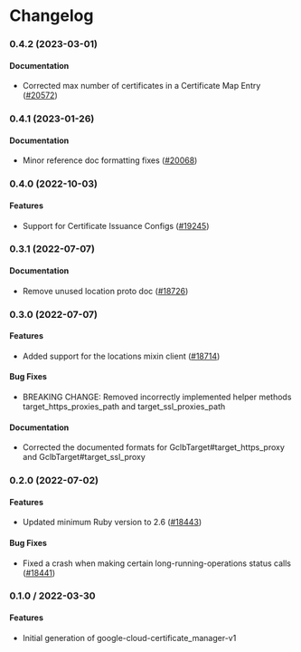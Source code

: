 # Changelog

### 0.4.2 (2023-03-01)

#### Documentation

* Corrected max number of certificates in a Certificate Map Entry ([#20572](https://github.com/googleapis/google-cloud-ruby/issues/20572)) 

### 0.4.1 (2023-01-26)

#### Documentation

* Minor reference doc formatting fixes ([#20068](https://github.com/googleapis/google-cloud-ruby/issues/20068)) 

### 0.4.0 (2022-10-03)

#### Features

* Support for Certificate Issuance Configs ([#19245](https://github.com/googleapis/google-cloud-ruby/issues/19245)) 

### 0.3.1 (2022-07-07)

#### Documentation

* Remove unused location proto doc ([#18726](https://github.com/googleapis/google-cloud-ruby/issues/18726)) 

### 0.3.0 (2022-07-07)

#### Features

* Added support for the locations mixin client ([#18714](https://github.com/googleapis/google-cloud-ruby/issues/18714)) 

#### Bug Fixes

* BREAKING CHANGE: Removed incorrectly implemented helper methods target_https_proxies_path and target_ssl_proxies_path 

#### Documentation

* Corrected the documented formats for GclbTarget#target_https_proxy and GclbTarget#target_ssl_proxy 

### 0.2.0 (2022-07-02)

#### Features

* Updated minimum Ruby version to 2.6 ([#18443](https://github.com/googleapis/google-cloud-ruby/issues/18443)) 
#### Bug Fixes

* Fixed a crash when making certain long-running-operations status calls ([#18441](https://github.com/googleapis/google-cloud-ruby/issues/18441)) 

### 0.1.0 / 2022-03-30

#### Features

* Initial generation of google-cloud-certificate_manager-v1
